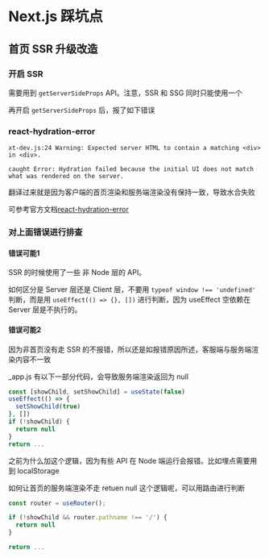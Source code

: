 # Next.js 踩坑点

## 首页 SSR 升级改造

### 开启 SSR

需要用到 `getServerSideProps` API。注意，SSR 和 SSG 同时只能使用一个

再开启 `getServerSideProps` 后，报了如下错误

### react-hydration-error

`xt-dev.js:24 Warning: Expected server HTML to contain a matching <div> in <div>.`

`caught Error: Hydration failed because the initial UI does not match what was rendered on the server.`

翻译过来就是因为客户端的首页渲染和服务端渲染没有保持一致，导致水合失败

可参考官方文档[react-hydration-error](https://nextjs.org/docs/messages/react-hydration-error)

### 对上面错误进行排查

#### 错误可能1

SSR 的时候使用了一些 非 Node 层的 API。

如何区分是 Server 层还是 Client 层，不要用 `typeof window !== 'undefined'` 判断，而是用 `useEffect(() => {}, [])` 进行判断，因为 useEffect 空依赖在 Server 层是不执行的。

#### 错误可能2

因为非首页没有走 SSR 的不报错，所以还是如报错原因所述，客服端与服务端渲染内容不一致

_app.js 有以下一部分代码，会导致服务端渲染返回为 null

```jsx
const [showChild, setShowChild] = useState(false)
useEffect(() => {
  setShowChild(true)
}, [])
if (!showChild) {
  return null
}
return ...
```

之前为什么加这个逻辑，因为有些 API 在 Node 端运行会报错。比如埋点需要用到 localStorage 

如何让首页的服务端渲染不走 retuen null 这个逻辑呢，可以用路由进行判断

```js
const router = useRouter();

if (!showChild && router.pathname !== '/') {
  return null
}

return ...
```